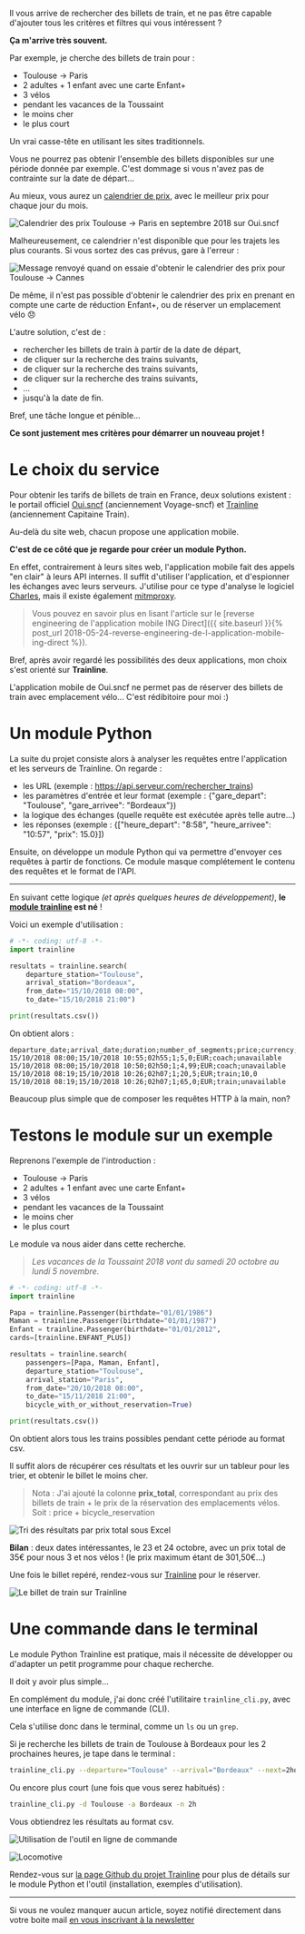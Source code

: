 <!-- title: Trouvez le billet de train le moins cher grâce à ce module Python -->

Il vous arrive de rechercher des billets de train, et ne pas être capable d'ajouter tous les critères et filtres qui vous intéressent ?

**Ça m'arrive très souvent.**

Par exemple, je cherche des billets de train pour :

- Toulouse → Paris
- 2 adultes + 1 enfant avec une carte Enfant+
- 3 vélos
- pendant les vacances de la Toussaint
- le moins cher
- le plus court

Un vrai casse-tête en utilisant les sites traditionnels.

Vous ne pourrez pas obtenir l'ensemble des billets disponibles sur une période donnée par exemple. C'est dommage si vous n'avez pas de contrainte sur la date de départ...

Au mieux, vous aurez un [calendrier de prix](https://www.oui.sncf/calendar), avec le meilleur prix pour chaque jour du mois.

![Calendrier des prix Toulouse → Paris en septembre 2018 sur Oui.sncf](/assets/article_images/2018-09-05-trouvez-le-billet-de-train-le-moins-cher-grace-a-ce-module-python/calendrier_prix.png)

Malheureusement, ce calendrier n'est disponible que pour les trajets les plus courants. Si vous sortez des cas prévus, gare à l'erreur :

![Message renvoyé quand on essaie d'obtenir le calendrier des prix pour Toulouse -> Cannes](/assets/article_images/2018-09-05-trouvez-le-billet-de-train-le-moins-cher-grace-a-ce-module-python/erreur_calendrier_prix.png)

De même, il n'est pas possible d'obtenir le calendrier des prix en prenant en compte une carte de réduction Enfant+, ou de réserver un emplacement vélo 😞

L'autre solution, c'est de :

- rechercher les billets de train à partir de la date de départ,
- de cliquer sur la recherche des trains suivants,
- de cliquer sur la recherche des trains suivants,
- de cliquer sur la recherche des trains suivants,
- ...
- jusqu'à la date de fin.

Bref, une tâche longue et pénible...

**Ce sont justement mes critères pour démarrer un nouveau projet !**

# Le choix du service

Pour obtenir les tarifs de billets de train en France, deux solutions existent : le portail officiel [Oui.sncf](https://www.oui.sncf/) (anciennement Voyage-sncf) et [Trainline](https://www.trainline.eu/) (anciennement Capitaine Train).

Au-delà du site web, chacun propose une application mobile.

**C'est de ce côté que je regarde pour créer un module Python.**

En effet, contrairement à leurs sites web, l'application mobile fait des appels "en clair" à leurs API internes. Il suffit d'utiliser l'application, et d'espionner les échanges avec leurs serveurs. J'utilise pour ce type d'analyse le logiciel [Charles](https://www.charlesproxy.com/), mais il existe également [mitmproxy](https://mitmproxy.org/).

> Vous pouvez en savoir plus en lisant l'article sur le [reverse engineering de l'application mobile ING Direct]({{ site.baseurl }}{% post_url 2018-05-24-reverse-engineering-de-l-application-mobile-ing-direct %}).

Bref, après avoir regardé les possibilités des deux applications, mon choix s'est orienté sur **Trainline**.

L'application mobile de Oui.sncf ne permet pas de réserver des billets de train avec emplacement vélo... C'est rédibitoire pour moi :)

# Un module Python

La suite du projet consiste alors à analyser les requêtes entre l'application et les serveurs de Trainline. On regarde :

- les URL (exemple : https://api.serveur.com/rechercher_trains)
- les paramètres d'entrée et leur format (exemple : {"gare_depart": "Toulouse", "gare_arrivee": "Bordeaux"})
- la logique des échanges (quelle requête est exécutée après telle autre...)
- les réponses (exemple : {["heure_depart": "8:58", "heure_arrivee": "10:57", "prix": 15.0}])

Ensuite, on développe un module Python qui va permettre d'envoyer ces requêtes à partir de fonctions.
Ce module masque complétement le contenu des requêtes et le format de l'API.

--------------

En suivant cette logique *(et après quelques heures de développement)*, **le [module trainline](https://pypi.org/project/trainline/) est né** !

Voici un exemple d'utilisation :

```python
# -*- coding: utf-8 -*-
import trainline

resultats = trainline.search(
	departure_station="Toulouse",
	arrival_station="Bordeaux",
	from_date="15/10/2018 08:00",
	to_date="15/10/2018 21:00")

print(resultats.csv())
```

On obtient alors :

```csv
departure_date;arrival_date;duration;number_of_segments;price;currency;transportation_mean;bicycle_reservation
15/10/2018 08:00;15/10/2018 10:55;02h55;1;5,0;EUR;coach;unavailable
15/10/2018 08:00;15/10/2018 10:50;02h50;1;4,99;EUR;coach;unavailable
15/10/2018 08:19;15/10/2018 10:26;02h07;1;20,5;EUR;train;10,0
15/10/2018 08:19;15/10/2018 10:26;02h07;1;65,0;EUR;train;unavailable
```

Beaucoup plus simple que de composer les requêtes HTTP à la main, non?

# Testons le module sur un exemple

Reprenons l'exemple de l'introduction :

- Toulouse → Paris
- 2 adultes + 1 enfant avec une carte Enfant+
- 3 vélos
- pendant les vacances de la Toussaint
- le moins cher
- le plus court

Le module va nous aider dans cette recherche.

> *Les vacances de la Toussaint 2018 vont du samedi 20 octobre au lundi 5 novembre.*

```python
# -*- coding: utf-8 -*-
import trainline

Papa = trainline.Passenger(birthdate="01/01/1986")
Maman = trainline.Passenger(birthdate="01/01/1987")
Enfant = trainline.Passenger(birthdate="01/01/2012",
cards=[trainline.ENFANT_PLUS])

resultats = trainline.search(
	passengers=[Papa, Maman, Enfant],
	departure_station="Toulouse",
	arrival_station="Paris",
	from_date="20/10/2018 08:00",
	to_date="15/11/2018 21:00",
	bicycle_with_or_without_reservation=True)

print(resultats.csv())
```

On obtient alors tous les trains possibles pendant cette période au format csv.

Il suffit alors de récupérer ces résultats et les ouvrir sur un tableur pour les trier, et obtenir le billet le moins cher.

> Nota : J'ai ajouté la colonne **prix_total**, correspondant au prix des billets de train + le prix de la réservation des emplacements vélos. Soit : price + bicycle_reservation

![Tri des résultats par prix total sous Excel](/assets/article_images/2018-09-05-trouvez-le-billet-de-train-le-moins-cher-grace-a-ce-module-python/resultats_tries_sous_excel.png)

**Bilan** : deux dates intéressantes, le 23 et 24 octobre, avec un prix total de 35€ pour nous 3 et nos vélos ! (le prix maximum étant de 301,50€...)

Une fois le billet repéré, rendez-vous sur [Trainline](https://www.trainline.eu/) pour le réserver.

![Le billet de train sur Trainline](/assets/article_images/2018-09-05-trouvez-le-billet-de-train-le-moins-cher-grace-a-ce-module-python/resultat_trainline.png)

# Une commande dans le terminal

Le module Python Trainline est pratique, mais il nécessite de développer ou d'adapter un petit programme pour chaque recherche.

Il doit y avoir plus simple...

En complément du module, j'ai donc créé l'utilitaire `trainline_cli.py`, avec une interface en ligne de commande (CLI).

Cela s'utilise donc dans le terminal, comme un `ls` ou un `grep`.

Si je recherche les billets de train de Toulouse à Bordeaux pour les 2 prochaines heures, je tape dans le terminal :

```bash
trainline_cli.py --departure="Toulouse" --arrival="Bordeaux" --next=2hours
```

Ou encore plus court (une fois que vous serez habitués) :

```bash
trainline_cli.py -d Toulouse -a Bordeaux -n 2h
```

Vous obtiendrez les résultats au format csv.

![Utilisation de l'outil en ligne de commande](/assets/article_images/2018-09-05-trouvez-le-billet-de-train-le-moins-cher-grace-a-ce-module-python/utilisation_CLI_trainline.svg)

![Locomotive](https://media.giphy.com/media/NGSbD5vI6lUvC/giphy-downsized.gif)

Rendez-vous sur [la page Github du projet Trainline](https://github.com/tducret/trainline-python) pour plus de détails sur le module Python et l'outil (installation, exemples d'utilisation).

--------

Si vous ne voulez manquer aucun article, soyez notifié directement dans votre boite mail [en vous inscrivant à la newsletter](http://bit.ly/newsletter-tducret)